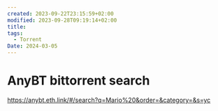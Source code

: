 ```yaml
---
created: 2023-09-22T23:15:59+02:00
modified: 2023-09-28T09:19:14+02:00
title: 
tags:
  - Torrent
Date: 2024-03-05
---
```


# AnyBT bittorrent search

<https://anybt.eth.link/#/search?q=Mario%20&order=&category=&s=yc>

# 